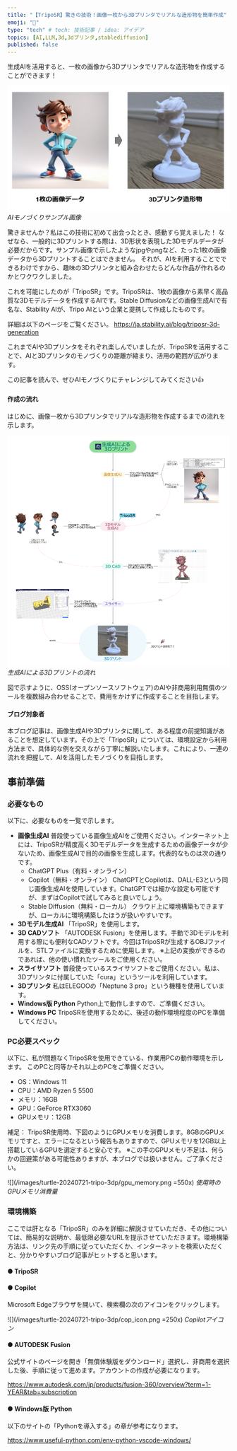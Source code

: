 ```yaml
---
title: "【TripoSR】驚きの技術！画像一枚から3Dプリンタでリアルな造形物を簡単作成"
emoji: "🐢"
type: "tech" # tech: 技術記事 / idea: アイデア
topics: [AI,LLM,3d,3dプリンタ,stablediffusion]
published: false
---
```

生成AIを活用すると、一枚の画像から3Dプリンタでリアルな造形物を作成することができます！

![](/images/turtle-20240721-tripo-3dp/top_image.jpg)
*AIモノづくりサンプル画像*

驚きませんか？私はこの技術に初めて出会ったとき、感動すら覚えました！
なぜなら、一般的に3Dプリントする際は、3D形状を表現した3Dモデルデータが必要だからです。サンプル画像で示したようなjpgやpngなど、たった1枚の画像データから3Dプリントすることはできません。
それが、AIを利用することでできるわけですから、趣味の3Dプリンタと組み合わせたらどんな作品が作れるのかとワクワクしました。

これを可能にしたのが「TripoSR」です。TripoSRは、1枚の画像から素早く高品質な3Dモデルデータを作成するAIです。Stable Diffusionなどの画像生成AIで有名な、Stability AIが、Tripo AIという企業と提携して作成したものです。

詳細は以下のページをご覧ください。
https://ja.stability.ai/blog/triposr-3d-generation

これまでAIや3Dプリンタをそれぞれ楽しんでいましたが、TripoSRを活用することで、AIと3Dプリンタのモノづくりの距離が縮まり、活用の範囲が広がります。

この記事を読んで、ぜひAIモノづくりにチャレンジしてみてください👍

#### 作成の流れ

はじめに、画像一枚から3Dプリンタでリアルな造形物を作成するまでの流れを示します。

![](/images/turtle-20240721-tripo-3dp/ai_3d_flow.png)
*生成AIによる3Dプリントの流れ*

図で示すように、OSS(オープンソースソフトウェア)のAIや非商用利用無償のツールを複数組み合わせることで、費用をかけずに作成することを目指します。

#### ブログ対象者

本ブログ記事は、画像生成AIや3Dプリンタに関して、ある程度の前提知識があることを想定しています。その上で「TripoSR」については、環境設定から利用方法まで、具体的な例を交えながら丁寧に解説いたします。これにより、一連の流れを把握して、AIを活用したモノづくりを目指します。

## 事前準備

### 必要なもの

以下に、必要なものを一覧で示します。

- **画像生成AI**
普段使っている画像生成AIをご使用ください。インターネット上には、TripoSRが精度高く3Dモデルデータを生成するための画像データが少ないため、画像生成AIで目的の画像を生成します。代表的なものは次の通りです。
  - ChatGPT Plus（有料・オンライン）
  - Copilot（無料・オンライン）
  ChatGPTとCopilotは、DALL-E3という同じ画像生成AIを使用しています。ChatGPTでは細かな設定も可能ですが、まずはCopilotで試してみると良いでしょう。
  - Stable Diffusion（無料・ローカル）
  クラウド上に環境構築もできますが、ローカルに環境構築したほうが扱いやすいです。
- **3Dモデル生成AI**
「TripoSR」を使用します。
- **3D CADソフト**
「AUTODESK Fusion」を使用します。手動で3Dモデルを利用する際にも便利なCADソフトです。今回はTripoSRが生成するOBJファイルを、STLファイルに変換するために使用します。
※上記の変換ができるのであれば、他の使い慣れたツールをご使用ください。
- **スライサソフト**
普段使っているスライサソフトをご使用ください。私は、3Dプリンタに付属していた「cura」というツールを利用しています。
- **3Dプリンタ**
私はELEGOOの「Neptune 3 pro」という機種を使用しています。
- **Windows版 Python**
Python上で動作しますので、ご準備ください。
- **Windows PC**
TripoSRを使用するために、後述の動作環境程度のPCを準備してください。

### PC必要スペック

以下に、私が問題なくTripoSRを使用できている、作業用PCの動作環境を示します。
このPCと同等かそれ以上のPCをご準備ください。

- OS：Windows 11
- CPU：AMD Ryzen 5 5500
- メモリ：16GB
- GPU：GeForce RTX3060
- GPUメモリ：12GB

補足：
TripoSR使用時、下図のようにGPUメモリを消費します。8GBのGPUメモリですと、エラーになるという報告もありますので、GPUメモリを12GB以上搭載しているGPUを選定すると安心です。
※この手のGPUメモリ不足は、何らかの回避策がある可能性ありますが、本ブログでは扱いません。ご了承ください。

![](/images/turtle-20240721-tripo-3dp/gpu_memory.png =550x)
*使用時のGPUメモリ消費量*

### 環境構築

ここでは肝となる「TripoSR」のみを詳細に解説させていただき、その他については、簡易的な説明か、最低限必要なURLを提示させていただきます。環境構築方法は、リンク先の手順に従っていただくか、インターネットを検索いただくと、分かりやすいブログ記事がヒットすると思います。

#### ● TripoSR


#### ● Copilot

Microsoft Edgeブラウザを開いて、検索欄の次のアイコンをクリックします。

![](/images/turtle-20240721-tripo-3dp/cop_icon.png =250x)
*Copilotアイコン*

#### ● AUTODESK Fusion

公式サイトのページを開き「無償体験版をダウンロード」選択し、非商用を選択した後、手順に従って進めます。アカウントの作成が必要になります。

https://www.autodesk.com/jp/products/fusion-360/overview?term=1-YEAR&tab=subscription

#### ● Windows版 Python

以下のサイトの「Pythonを導入する」の章が参考になります。

https://www.useful-python.com/env-python-vscode-windows/